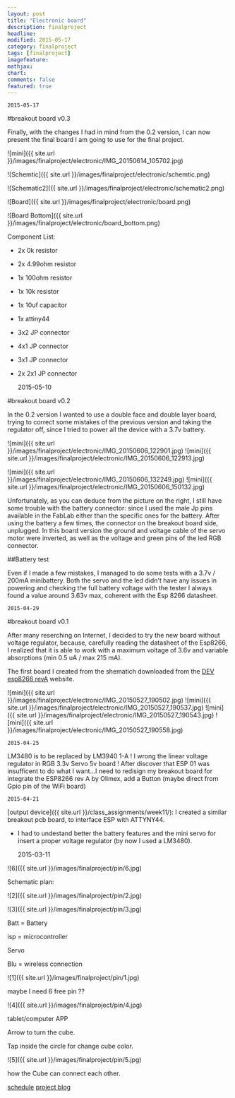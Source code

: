 ```yaml
---
layout: post
title: "Electronic board"
description: finalproject
headline: 
modified: 2015-05-17
category: finalproject
tags: [finalproject]
imagefeature:
mathjax: 
chart: 
comments: false
featured: true
---
```


	2015-05-17

#breakout board v0.3

Finally, with the changes I had in mind from the 0.2 version, I can now present the final board I am going to use for the final project.

![mini]({{ site.url }}/images/finalproject/electronic/IMG_20150614_105702.jpg)

![Schemtic]({{ site.url }}/images/finalproject/electronic/schemtic.png)

![Schematic2]({{ site.url }}/images/finalproject/electronic/schematic2.png)

![Board]({{ site.url }}/images/finalproject/electronic/board.png)

![Board Bottom]({{ site.url }}/images/finalproject/electronic/board_bottom.png)

Component List:

- 2x 0k resistor
- 2x 4.99ohm resistor
- 1x 100ohm resistor
- 1x 10k resistor
- 1x 10uf capacitor
- 1x attiny44

- 3x2 JP connector
- 4x1 JP connector
- 3x1 JP connector
- 2x 2x1 JP connector




	2015-05-10

#breakout board v0.2

In the 0.2 version I wanted to use a double face and double layer board, trying to correct some mistakes of the previous version and taking the regulator off, since I tried to power all the device with a 3.7v battery.

![mini]({{ site.url }}/images/finalproject/electronic/IMG_20150606_122901.jpg)
![mini]({{ site.url }}/images/finalproject/electronic/IMG_20150606_122913.jpg)

![mini]({{ site.url }}/images/finalproject/electronic/IMG_20150606_132249.jpg)
![mini]({{ site.url }}/images/finalproject/electronic/IMG_20150606_150132.jpg)

Unfortunately, as you can deduce from the picture on the right, I still have some trouble with the battery connector: since I used the male Jp pins available in the FabLab either than the specific ones for the battery.
After using the battery a few times, the connector on the breakout board side, unplugged.
In this board version the ground and voltage cable of the servo motor were inverted, as well as the voltage and green pins of the led RGB connector.

##Battery test

Even if I made a few mistakes, I managed to do some tests with a 3.7v / 200mA minibattery. Both the servo and the led didn't have any issues in powering and checking the full battery voltage with the tester I always found a value around 3.63v max, coherent with the Esp 8266 datasheet.

	2015-04-29

#breakout board v0.1

After many reserching on Internet, I decided to try the new board without voltage regulator, because, carefully reading the datasheet of the Esp8266, I realized that it is able to work with a maximum voltage of 3.6v and variable absorptions (min 0.5 uA / max 215 mA).

The first board I created from the shematich downloaded from the [DEV esp8266 revA](https://www.olimex.com/Products/IoT/MOD-WIFI-ESP8266-DEV/open-source-hardware) website.


![mini]({{ site.url }}/images/finalproject/electronic/IMG_20150527_190502.jpg)
![mini]({{ site.url }}/images/finalproject/electronic/IMG_20150527_190537.jpg)
![mini]({{ site.url }}/images/finalproject/electronic/IMG_20150527_190543.jpg)
![mini]({{ site.url }}/images/finalproject/electronic/IMG_20150527_190558.jpg)



	2015-04-25

LM3480 is to be replaced by LM3940 1-A  ! I wrong the linear voltage regulator in RGB 3.3v Servo 5v board !
After discover that ESP 01 was insufficent to do what I want...I need to redisign my breakout board for integrate the ESP8266 rev A by Olimex, add a Button (maybe direct from Gpio pin of the WiFi board)


	2015-04-21

[output device]({{ site.url }}/class_assignments/week11/): I created a similar breakout pcb board, to interface ESP with ATTYNY44.
- I had to undestand better the battery features and the mini servo for insert a proper voltage regulator (by now I used a LM3480).


	2015-03-11


![6]({{ site.url }}/images/finalproject/pin/6.jpg)

Schematic plan:

![2]({{ site.url }}/images/finalproject/pin/2.jpg)

![3]({{ site.url }}/images/finalproject/pin/3.jpg)

Batt = Battery

isp = microcontroller

Servo

Blu = wireless connection

![1]({{ site.url }}/images/finalproject/pin/1.jpg)

 maybe I need 6 free pin ??

![4]({{ site.url }}/images/finalproject/pin/4.jpg)

tablet/computer APP

Arrow to turn the cube.

Tap inside the circle for change cube color.

![5]({{ site.url }}/images/finalproject/pin/5.jpg)

how the Cube can connect each other.




<a href="{{ site.url }}/finalproject/schedule/"><span class="tiny button success ">schedule</span></a>
<a href="{{ site.url }}/final_project/"><span class="tiny button success ">project blog</span></a>
